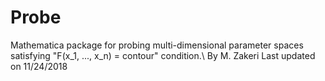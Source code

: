 # Probe
Mathematica package for probing multi-dimensional parameter spaces satisfying "F(x_1, ..., x_n) = contour" condition.\\
By M. Zakeri
Last updated on 11/24/2018
